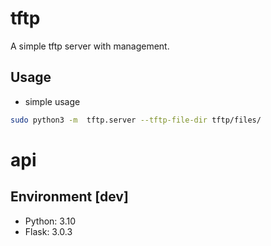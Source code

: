 # tftp
A simple tftp server with management.


## Usage
- simple usage
```sh
sudo python3 -m  tftp.server --tftp-file-dir tftp/files/
```


# api


## Environment [dev]

- Python: 3.10
- Flask: 3.0.3


